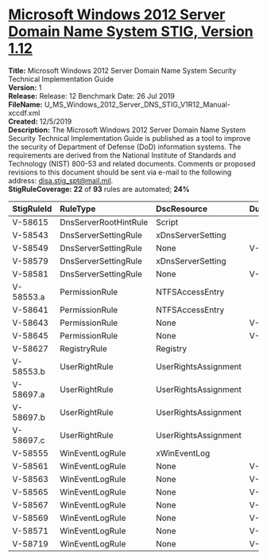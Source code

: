 # [Microsoft Windows 2012 Server Domain Name System STIG, Version 1.12](https://github.com/Microsoft/PowerStig/wiki/WindowsDnsServer-2012R2-1.12)

**Title:** Microsoft Windows 2012 Server Domain Name System Security Technical Implementation Guide  
**Version:** 1  
**Release:** Release: 12 Benchmark Date: 26 Jul 2019  
**FileName:** U_MS_Windows_2012_Server_DNS_STIG_V1R12_Manual-xccdf.xml  
**Created:** 12/5/2019  
**Description:** The Microsoft Windows 2012 Server Domain Name System Security Technical Implementation Guide is published as a tool to improve the security of Department of Defense (DoD) information systems. The requirements are derived from the National Institute of Standards and Technology (NIST) 800-53 and related documents. Comments or proposed revisions to this document should be sent via e-mail to the following address: disa.stig_spt@mail.mil.  
**StigRuleCoverage:** **22** of **93** rules are automated; **24%**  

| StigRuleId | RuleType | DscResource | DuplicateOf |
| :---- | :---- | :---- | :---- |
| V-58615 | DnsServerRootHintRule | Script |  |
| V-58543 | DnsServerSettingRule | xDnsServerSetting |  |
| V-58549 | DnsServerSettingRule | None | V-58543 |
| V-58579 | DnsServerSettingRule | xDnsServerSetting |  |
| V-58581 | DnsServerSettingRule | None | V-58579 |
| V-58553.a | PermissionRule | NTFSAccessEntry |  |
| V-58641 | PermissionRule | NTFSAccessEntry |  |
| V-58643 | PermissionRule | None | V-58641 |
| V-58645 | PermissionRule | None | V-58641 |
| V-58627 | RegistryRule | Registry |  |
| V-58553.b | UserRightRule | UserRightsAssignment |  |
| V-58697.a | UserRightRule | UserRightsAssignment |  |
| V-58697.b | UserRightRule | UserRightsAssignment |  |
| V-58697.c | UserRightRule | UserRightsAssignment |  |
| V-58555 | WinEventLogRule | xWinEventLog |  |
| V-58561 | WinEventLogRule | None | V-58555 |
| V-58563 | WinEventLogRule | None | V-58555 |
| V-58565 | WinEventLogRule | None | V-58555 |
| V-58567 | WinEventLogRule | None | V-58555 |
| V-58569 | WinEventLogRule | None | V-58555 |
| V-58571 | WinEventLogRule | None | V-58555 |
| V-58719 | WinEventLogRule | None | V-58555 |
